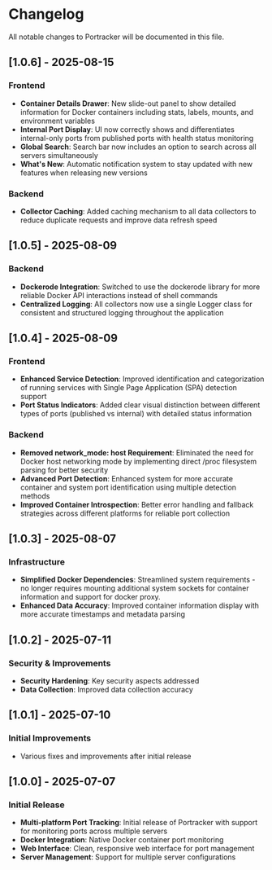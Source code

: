 # Changelog

All notable changes to Portracker will be documented in this file.

## [1.0.6] - 2025-08-15

### Frontend
- **Container Details Drawer**: New slide-out panel to show detailed information for Docker containers including stats, labels, mounts, and environment variables
- **Internal Port Display**: UI now correctly shows and differentiates internal-only ports from published ports with health status monitoring
- **Global Search**: Search bar now includes an option to search across all servers simultaneously
- **What's New**: Automatic notification system to stay updated with new features when releasing new versions

### Backend
- **Collector Caching**: Added caching mechanism to all data collectors to reduce duplicate requests and improve data refresh speed

## [1.0.5] - 2025-08-09

### Backend
- **Dockerode Integration**: Switched to use the dockerode library for more reliable Docker API interactions instead of shell commands
- **Centralized Logging**: All collectors now use a single Logger class for consistent and structured logging throughout the application

## [1.0.4] - 2025-08-09

### Frontend
- **Enhanced Service Detection**: Improved identification and categorization of running services with Single Page Application (SPA) detection support
- **Port Status Indicators**: Added clear visual distinction between different types of ports (published vs internal) with detailed status information

### Backend
- **Removed network_mode: host Requirement**: Eliminated the need for Docker host networking mode by implementing direct /proc filesystem parsing for better security
- **Advanced Port Detection**: Enhanced system for more accurate container and system port identification using multiple detection methods
- **Improved Container Introspection**: Better error handling and fallback strategies across different platforms for reliable port collection

## [1.0.3] - 2025-08-07

### Infrastructure
- **Simplified Docker Dependencies**: Streamlined system requirements - no longer requires mounting additional system sockets for container information and support for docker proxy.
- **Enhanced Data Accuracy**: Improved container information display with more accurate timestamps and metadata parsing

## [1.0.2] - 2025-07-11

### Security & Improvements
- **Security Hardening**: Key security aspects addressed
- **Data Collection**: Improved data collection accuracy

## [1.0.1] - 2025-07-10

### Initial Improvements
- Various fixes and improvements after initial release

## [1.0.0] - 2025-07-07

### Initial Release
- **Multi-platform Port Tracking**: Initial release of Portracker with support for monitoring ports across multiple servers
- **Docker Integration**: Native Docker container port monitoring
- **Web Interface**: Clean, responsive web interface for port management
- **Server Management**: Support for multiple server configurations
